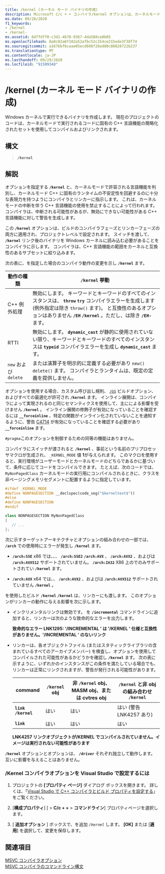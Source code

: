 ```yaml
---
title: /kernel (カーネル モード バイナリの作成)
description: Microsoft C/c + + コンパイラ/kernel オプションは、カーネルモードで実行するためのプロジェクトをビルドおよびリンクします。
ms.date: 09/28/2020
f1_keywords:
- /kernel
- /kernel-
ms.assetid: 6d7fdff0-c3d1-4b78-9367-4da588ce8b05
ms.openlocfilehash: 8a8c02a6f102a52afbc52c154ce215ede3f38f74
ms.sourcegitcommit: a1676bf6caae05ecd698f26ed80c08828722b237
ms.translationtype: MT
ms.contentlocale: ja-JP
ms.lasthandoff: 09/29/2020
ms.locfileid: "91509348"
---
```

# <a name="kernel-create-kernel-mode-binary"></a>/kernel (カーネル モード バイナリの作成)

Windows カーネルで実行できるバイナリを作成します。 現在のプロジェクトのコードは、カーネルモードで実行されるコードに固有の C++ 言語機能の簡略化されたセットを使用してコンパイルおよびリンクされます。

## <a name="syntax"></a>構文

> **`/kernel`**

## <a name="remarks"></a>解説

オプションを指定する **`/kernel`** と、カーネルモードで許容される言語機能を判別し、カーネルモード C++ に固有のランタイムの不安定性を回避するのに十分な表現力を持つようにコンパイラとリンカーに指示します。 これは、カーネルモードの中断を伴う C++ 言語機能の使用を禁止することによって行われます。 コンパイラは、中断される可能性があるが、無効にできない可能性がある C++ 言語機能に対して警告を生成します。

この **`/kernel`** オプションは、ビルドのコンパイラフェーズとリンカーフェーズの両方に適用され、プロジェクトレベルで設定されます。 スイッチを渡して、 **`/kernel`** リンク後のバイナリを Windows カーネルに読み込む必要があることをコンパイラに示します。 コンパイラは、C++ 言語機能の範囲をカーネルと互換性のあるサブセットに絞り込みます。

次の表に、を指定した場合のコンパイラ動作の変更を示し **`/kernel`** ます。

| 動作の種類 | **`/kernel`** 挙動 |
|--|--|
| C++ 例外処理 | 無効にします。 キーワードとキーワードのすべてのインスタンスは、 **`throw`** **`try`** コンパイラエラーを生成します (例外指定は除き `throw()` ます)。 と互換性のあるオプションはありません **`/EH`** **`/kernel`** 。ただし、は除き **`/EH-`** ます。 |
| RTTI | 無効にします。 **`dynamic_cast`** が静的に使用されていない限り、キーワードとキーワードのすべてのインスタンスは **`typeid`** コンパイラエラーを生成し **`dynamic_cast`** ます。 |
| `new` および `delete` | または演算子を明示的に定義する必要があり `new()` `delete()` ます。 コンパイラとランタイムは、既定の定義を提供しません。 |

オプションを使用する場合、カスタム呼び出し規則、 [`/GS`](gs-buffer-security-check.md) ビルドオプション、およびすべての最適化が許可され **`/kernel`** ます。 インライン展開は、コンパイラによって実現されるのと同じセマンティクスを使用して、主にによる影響を受けません **`/kernel`** 。 インライン展開の修飾子が有効になっていることを確認するには **`__forceinline`** 、特定の関数がインライン化されていないことを通知するように、警告 [C4714](../../error-messages/compiler-warnings/compiler-warning-level-4-c4714.md) が有効になっていることを確認する必要があり **`__forceinline`** ます。

`#pragma`このオプションを制御するための同等の機能はありません。

コンパイラにスイッチが渡されると **`/kernel`** 、事前という名前のプリプロセッサマクロが生成され、 `_KERNEL_MODE` 値 **1**が与えられます。 このマクロを使用すると、実行環境がユーザーモードとカーネルモードのどちらであるかに基づいて、条件に応じてコードをコンパイルできます。 たとえば、次のコードでは、 `MyNonPagedClass` カーネルモードの実行用にコンパイルされるときに、クラスを非ページングメモリセグメントに配置するように指定しています。

```cpp
#ifdef _KERNEL_MODE
#define NONPAGESECTION __declspec(code_seg("$kerneltext$"))
#else
#define NONPAGESECTION
#endif

class NONPAGESECTION MyNonPagedClass
{
   // ...
};
```

次に示すターゲットアーキテクチャとオプションの組み合わせの一部では、 **`/arch`** での使用時にエラーが発生し **`/kernel`** ます。

- **`/arch:SSE`** x86 では、、、 **`/arch:SSE2`** **`/arch:AVX`** 、 **`/arch:AVX2`** 、およびは **`/arch:AVX512`** サポートされていません。 **`/arch:IA32`** X86 上のでのみサポートされてい **`/kernel`** ます。

- **`/arch:AVX`** x64 では、、 **`/arch:AVX2`** 、およびは **`/arch:AVX512`** サポートされていません **`/kernel`** 。

を使用したビルド **`/kernel`** **`/kernel`** は、リンカーにも渡します。 このオプションがリンカーの動作に与える影響を次に示します。

- インクリメンタルリンクは無効です。 を **`/incremental`** コマンドラインに追加すると、リンカーは次のような致命的なエラーを出力します。

   **致命的なエラー LNK1295: '/INCREMENTAL ' は '/KERNEL ' 仕様と互換性がありません。'/INCREMENTAL ' のないリンク**

- リンカーは、各オブジェクトファイル (またはスタティックライブラリの含まれているすべてのアーカイブメンバー) を検査し、オプションを使用してコンパイルされた可能性があるかどうかを確認し **`/kernel`** ます。 次の表に示すように、いずれかのインスタンスがこの条件を満たしている場合でも、リンカーは正常にリンクされますが、警告が発行される可能性があります。

   | command | **`/kernel`** obj | 非 **`/kernel`** obj、MASM obj、または cvtres obj | **`/kernel`** と非 obj の組み合わせ **`/kernel`** |
   |--|--|--|--|
   | **`link /kernel`** | はい | はい | はい (警告 LNK4257 あり) |
   | **`link`** | はい | はい | はい |

   **LNK4257 リンクオブジェクトが/KERNEL でコンパイルされていません。イメージは実行されない可能性があります**

**`/kernel`** オプションとオプションは、 **`/driver`** それぞれ独立して動作します。 互いに影響を与えることはありません。

### <a name="to-set-the-kernel-compiler-option-in-visual-studio"></a>/Kernel コンパイラオプションを Visual Studio で設定するには

1. プロジェクトの **[プロパティ ページ]** ダイアログ ボックスを開きます。 詳しくは、「[Visual Studio で C++ コンパイラとビルド プロパティを設定する](../working-with-project-properties.md)」をご覧ください。

1. [**構成プロパティ**] [  >  **C/c + +**  >  **コマンドライン**] プロパティページを選択します。

1. [ **追加オプション** ] ボックスで、を追加 *`/kernel`* します。 **[OK]** または [**適用**] を選択して、変更を保存します。

## <a name="see-also"></a>関連項目

[MSVC コンパイラオプション](compiler-options.md)\
[MSVC コンパイラのコマンドライン構文](compiler-command-line-syntax.md)
